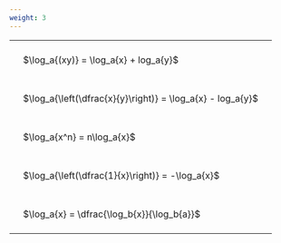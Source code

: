```yaml
---
weight: 3
---
```


<style type="text/css">
#T_0d01f th.col_heading {
  text-align: left;
  font-size: 1em;
}
#T_0d01f td {
  text-align: left;
  font-size: 1em;
  padding: 1.5em;
}
</style>
<table id="T_0d01f">
  <thead>
  </thead>
  <tbody>
    <tr>
      <td id="T_0d01f_row0_col0" class="data row0 col0" >$\log_a{(xy)} = \log_a{x} + log_a{y}$</td>
    </tr>
    <tr>
      <td id="T_0d01f_row1_col0" class="data row1 col0" >$\log_a{\left(\dfrac{x}{y}\right)} = \log_a{x} - log_a{y}$</td>
    </tr>
    <tr>
      <td id="T_0d01f_row2_col0" class="data row2 col0" >$\log_a{x^n} = n\log_a{x}$</td>
    </tr>
    <tr>
      <td id="T_0d01f_row3_col0" class="data row3 col0" >$\log_a{\left(\dfrac{1}{x}\right)} = -\log_a{x}$</td>
    </tr>
    <tr>
      <td id="T_0d01f_row4_col0" class="data row4 col0" >$\log_a{x} = \dfrac{\log_b{x}}{\log_b{a}}$</td>
    </tr>
  </tbody>
</table>
